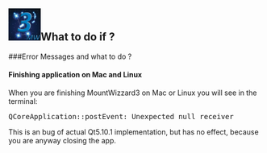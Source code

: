 ## <img src="pics/mw.png" width='64' height='64'/>What to do if ?

###Error Messages and what to do ?

#### Finishing application on Mac and Linux
When you are finishing MountWizzard3 on Mac or Linux you will see in the terminal:
<pre>QCoreApplication::postEvent: Unexpected null receiver</pre>
This is an bug of actual Qt5.10.1 implementation, but has no effect, because you are anyway 
closing the app.
